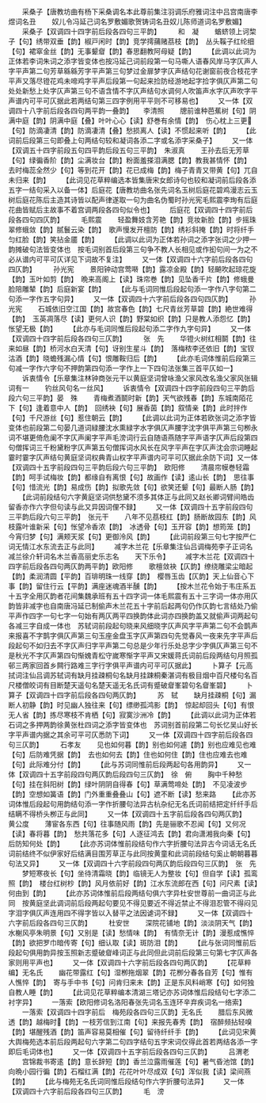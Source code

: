<!-- { "loadSidebar": true } -->
　　采桑子【唐教坊曲有杨下采桑调名本此尊前集注羽调乐府雅词注中吕宫南唐李煜词名丑
　　奴儿令冯延己词名罗敷媚歌贺铸词名丑奴儿陈师道词名罗敷媚】
　　采桑子【双调四十四字前后段各四句三平韵】　　　和　凝
　　蝤蛴领上诃棃子【句】绣带双垂【韵】椒戸闲时【韵】竞学摴蒱赌茘枝【韵】　丛头鞵子红纶细【句】裙窣金丝【韵】无事颦睂【韵】春思翻教阿母疑【韵】
　　【此调以此词为正体若李词朱词之添字皆变体也按冯延己词前段第一句马嘶人语春风岸马字仄声人字平声第二句芳草緜緜芳字平声第三句梦过金扉梦字仄声结句花谢窗前夜合枝花字平声又落尽镫花鸡未啼鸡字平声后段第一句起来捡防经游地起字捡字俱仄声第二句处处新愁上处字仄声第三句不语含情不字仄声结句水调何人吹笛声水字仄声吹字平声谱内可平可仄据此若两结句第三四字例用平平则不可移易也】
　　又一体【双调四十八字前后段各四句两平韵一叠韵】　　李清照
　　牕前谁种芭蕉树【句】阴满中庭【韵】阴满中庭【叠】叶叶心心【读】舒巻有余情【韵】　伤心枕上三更【句】防滴凄清【韵】防滴凄清【叠】愁损离人【读】不惯起来听【韵】
　　【此词前后段第三句即叠上句两结句较和凝词各添二字或名添字采桑子】
　　又一体【双调五十四字前段五句四平韵后段五句三平韵】　朱淑真
　　王孙去后无芳草【句】绿徧香阶【韵】尘满妆台【韵】粉面羞搽泪满腮【韵】教我甚情怀【韵】　去时梅蕊全然少【句】等到花开【韵】花已成梅【韵】梅子青青又带黄【句】兀自未归来【韵】
　　【此词见花草粹编选本皆集唐宋女郎诗句也较和凝词前后段各添五字一结句采入以备一体】后庭花【唐教坊曲名张先词名玉树后庭花碧鸡漫志云玉树后庭花陈后主造其诗皆以配声律遂取一句为曲名伪蜀时孙光宪毛熙震李珣有后庭花曲皆赋后主故事不着宫调两段各四句似令也】
　　后庭花【双调四十四字前后段各四句四仄韵】　　　毛熙震
　　轻盈舞妓含芳艳【韵】竞妆新脸【韵】步摇珠翠修蛾敛【韵】腻鬟云染【韵】　歌声慢发开檀防【韵】绣衫斜掩【韵】时将纤手匀红脸【韵】笑拈金靥【韵】
　　【此调以此词为正体若孙词之添字张词之少押一韵摊破句法皆变体也　按毛词别首后段第三句争不教人长相见或作抝句间一为之不必从谱内可平可仄详见下词故不复注】
　　又一体【双调四十六字前后段各四句四仄韵】　　　孙光宪
　　景阳钟动宫莺啭【韵】露凉金殿【韵】轻飇吹起琼花旋【韵】玉叶如剪【韵】　晩来高阁上【读】珠帘巻【韵】见坠香千片【韵】修蛾曼脸陪雕辇【韵】后庭新宴【韵】
　　【此与毛词同惟后段起句添一字作八字句第二句添一字作五字句异】
　　又一体【双调四十六字前后段各四句四仄韵】　　　孙光宪
　　石城依旧空江国【韵】故宫春色【韵】七尺青丝芳草碧【韵】絶世难得【韵】　玉英凋落尽【读】更何人识【韵】野棠如织【韵】只是教人添怨忆【韵】怅望无极【韵】
　　【此亦与毛词同惟后段起句添二字作九字句异】
　　又一体【双调四十四字前后段各四句三仄韵】　　　张　先
　　华镫火树红相鬬【韵】往来如昼【韵】桥河水白天清【句】讶别生星斗【韵】　落梅秾李还依旧【韵】宝钗沽酒【韵】晓蟾残漏心情【句】恨雕鞍归后【韵】
　　【此亦毛词体惟前后段第三句减一字作六字句不押韵第四句添一字作上一下四句法张集三首平仄如一】
　　诉衷情令【乐章集注林钟商张元干以黄庭坚词曾咏渔父家风改名渔父家风张辑词有一
　　钓丝风句名一丝风】
　　诉衷情令【双调四十四字前段四句三平韵后段六句三平韵】晏　殊
　　青梅煮酒鬬时新【韵】天气欲残春【韵】东城南陌花下【句】逢着意中人【韵】　回绣袂【句】展香茵【韵】叙情亲【韵】此时拌作【句】千尺游丝【句】惹住朝云【韵】
　　【此调以此词为正体若欧张词之添字皆变体也前段第二句晏几道词緑腰沈水熏緑字水字俱仄声腰字沈字俱平声第三句栁永词不堪更倚危阑不字仄声阑字平声毛滂词行云自随语燕随字平声语字仄声后段第四句僧挥词三千粉黛粉字仄声第五句僧挥词水风长在风字平声在字仄声沈会宗词睡起霎时霎字仄声结句黄庭坚词权典青山权字平声谱内可平可仄据此余防下词】又一体【双调四十五字前段四句三平韵后段六句三平韵】　欧阳修
　　清晨帘幙巻轻霜【韵】呵手试梅妆【韵】都缘自有离恨【句】故画作【读】逺山长【韵】　思往事【句】惜流光【韵】易成伤【韵】拟歌先敛【句】欲笑还颦【句】最断人肠【韵】
　　【此词前段结句六字黄庭坚词供愁黛不须多其体正与此同又赵长卿词臂间皓齿留香亦作六字但句读与此又异因词俚不録】
　　又一体【双调四十五字前段四句三平韵后段六句三平韵】　张元干
　　八年不见茘枝红【韵】肠断故园东【韵】风枝露叶谁新采【句】怅望冷香浓【韵】　冰透骨【句】玉开容【韵】想筠笼【韵】今宵归梦【句】满颊天浆【句】更御泠风【韵】
　　【此词前段第三句七字按严仁词无情江水东流去正与此同】
　　减字木兰花【乐章集注仙吕调梅苑李子正词名减兰徐介轩词名木兰香高丽史乐志名
　　天下乐令】
　　减字木兰花【双调四十四字前后段各四句两仄韵两平韵】欧阳修
　　歌檀敛袂【仄韵】缭绕雕梁尘暗起【韵】柔润清圆【平韵】百琲明珠一线穿【韵】　樱唇玉齿【仄韵】天上仙音心下事【韵】留住行云【平韵】满座迷魂酒半醺【韵】
　　【按木兰花令始于韦庄系五十五字全用仄韵者花间集魏承班有五十四字词一体毛熙震有五十三字词一体亦用仄韵皆非减字也自南唐冯延已制偷声木兰花五十字前后起两句仍作仄韵七言结处乃偷平声作四字一句七字一句始有两仄两平四换韵体此词亦四换韵盖又就偷声词两起句各减三字自成一体也　苏轼词前段起句晓来风细晓字仄声风字平声第二句不会鹊声来报喜不字鹊字俱仄声第三句玉座金盘玉字仄声第四句先觉春风一夜来先字平声后段起句不如归去不字仄声归字平声第二句总是少年行乐处总字少字俱仄声第三句不是秋光不字仄声第四句惭媿青松守嵗寒惭字平声又宋媛蒋氏词前后段两结句月照孤邨三两家回首乡闗行路难三字行字俱平声谱内可平可仄据此】
　　卜算子【元高拭词注仙吕调苏轼词有缺月挂疎桐句名缺月挂踈桐秦湛词有极目烟中百尺楼句名百尺楼僧皎词有目断楚天遥句名楚天遥无名氏词有蹙破睂峯碧句名睂峯碧】
　　卜算子【双调四十四字前后段各四句两仄韵】　　　苏　轼
　　缺月挂疎桐【句】漏断人初静【韵】时见幽人独往来【句】缥缈孤鸿影【韵】　惊起却回头【句】有恨无人省【韵】拣尽寒枝不肯栖【句】寂寞沙洲冷【韵】
　　【此调以此词为正体若石词之多押两韵徐黄张杜四词之添字皆变体也　苏词别首前段第二句长忆吴山好长字平声谱内据之其余可平可仄悉防下词】
　　又一体【双调四十四字前后段各四句三仄韵】　　　石孝友
　　见也如何暮【韵】别也如何遽【韵】别也应难见也难【句】后防难凭据【韵】　去也如何去【韵】住也如何住【韵】住也应难去也难【句】此际难分付【韵】
　　【此与苏词同惟前后段两起句各用韵异】
　　又一体【双调四十五字前段四句两仄韵后段四句三仄韵】　徐　俯
　　胸中千种愁【句】挂在斜阳树【韵】绿叶阴阴自得春【句】草满莺啼处【韵】　不见凌波步【韵】空想如簧语【韵】门外重重叠叠山【句】遮不断【读】愁来路
　　【此亦苏词体惟后段起句用韵结句添一字作折腰句法异古杭杂纪无名氏词前结把定纤纤手后结瞒不得桥头栁正与此同】
　　又一体【双调四十五字前后段各四句两仄韵】　　　黄公度
　　薄宦各东西【句】往事随风雨【韵】先是骊歌不忍闻【句】又何况【读】春将暮【韵】　愁共落花多【句】人逐征鸿去【韵】君向潇湘我向秦【句】后防知何处【韵】
　　【此亦苏词体惟前段结句作六字折腰句法异古今词话无名氏词前结终不似伊家好后结满目围芳草正与此同按黄童和此词前段结句奚止朝朝暮暮句法又异】
　　又一体【双调四十六字前段四句两仄韵后段四句三仄韵】　张　先
　　梦短寒夜长【句】坐待清霜晓【韵】临镜无人为整妆【句】但自学【读】孤鸾照【韵】　楼台红树杪【韵】风月依前好【韵】江水东流郎在西【句】问尺素【读】何由到【韵】
　　【此亦苏词体惟前后段两结句俱六字异杜安世尊前一曲词正与此同　按黄庭坚此调词前后段两起句要见不得见要近不得近禁止不得泪忍管不得闷见字泪字俱仄声连用四不得字皆以入替平之法因谑词不録】
　　又一体【双调四十六字前后段各四句三仄韵】　　　杜安世
　　深院花铺地【韵】淡淡阴天气【韵】水榭风亭朱明景【句】又别是【读】愁情味【韵】　有情奈无计【韵】漫惹成憔悴【韵】欲把罗巾暗传寄【句】细认取【读】斑防泪【韵】
　　【此与张词同惟前后段起句俱用韵异按玉照新志蹙破睂峰词正与此同但此词前后段第三句第七字仄声各家则用平声也】
　　又一体【双调四十六字前后段各四句两仄韵】
　　【花草粹编】无名氏
　　幽花带露红【句】湿栁拖烟翠【韵】花栁分春各自芳【句】惟有人憔悴【韵】　寄与手中书【句】问肯归来未【韵】正是东风料峭寒【句】如何独自教人睡【韵】
　　【此词见花草粹编本清湖三塔记亦苏词体惟后段结句七字添二衬字异】
　　一落索【欧阳修词名洛阳春张先词名玉连环辛弃疾词名一络索】
　　一落索【双调四十四字前后　梅苑段各四句三仄韵】无名氏
　　腊后东风微透【韵】越梅时【韵】一枝芳信到江南【句】来报先春秀【韵】　宿醉频拈轻嗅【韵】堪醒残酒【韵】笛声容易莫相催【句】留待纤纤手【韵】
　　【此词见宋黄大舆梅苑选本前后段两起句六字第二句四字结句五字宋词仅得此首若两结各添一字即后毛词体也】
　　又一体【双调四十五字前后段各四句三仄韵】　　　吕渭老
　　宫锦裁书寄逺【韵】意长辞短【韵】香兰泣露雨催莲【句】暑气昏池馆【韵】　向晩小园行徧【韵】石榴红满【韵】花花叶叶尽成双【句】浑似我【读】梁间燕【韵】
　　【此与梅苑无名氏词同惟后段结句作六字折腰句法异】
　　又一体【双调四十六字前后段各四句三仄韵】　　　毛　滂
